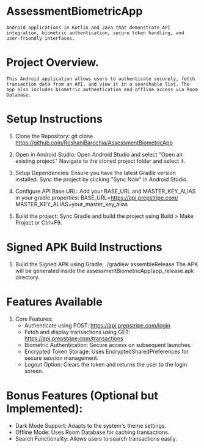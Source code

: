 # AssessmentBiometricApp
    Android applications in Kotlin and Java that demonstrate API integration, biometric authentication, secure token handling, and user-friendly interfaces.

# Project Overview.
    This Android application allows users to authenticate securely, fetch transaction data from an API, and view it in a searchable list. The app also includes biometric authentication and offline access via Room Database.

# Setup Instructions 

   1. Clone the Repository:
   git clone https://github.com/RoshaniBarochia/AssessmentBiometricApp

   2. Open in Android Studio:
   Open Android Studio and select "Open an existing project."
   Navigate to the cloned project folder and select it.

   3. Setup Dependencies:
   Ensure you have the latest Gradle version installed.
   Sync the project by clicking "Sync Now" in Android Studio.

   4. Configure API Base URL:
   Add your BASE_URL and MASTER_KEY_ALIAS in your gradle.properties:
      BASE_URL=https://api.prepstripe.com/
      MASTER_KEY_ALIAS=your_master_key_alias

   5. Build the project:
      Sync Gradle and build the project using Build > Make Project or Ctrl+F9.

# Signed APK Build Instructions

   1. Build the Signed APK using Gradle:
   ./gradlew assembleRelease
   The APK will be generated inside the assessmentBiometricApp/app_release.apk directory.

# Features Available

   1. Core Features:
       - Authenticate using POST: https://api.prepstripe.com/login
       - Fetch and display transactions using GET: https://api.prepstripe.com/transactions
       - Biometric Authentication: Secure access on subsequent launches. 
       - Encrypted Token Storage: Uses EncryptedSharedPreferences for secure session management. 
       - Logout Option: Clears the token and returns the user to the login screen.

# Bonus Features (Optional but Implemented):
    
   - Dark Mode Support: Adapts to the system's theme settings.
   - Offline Mode: Uses Room Database for caching transactions.
   - Search Functionality: Allows users to search transactions easily.

